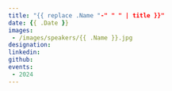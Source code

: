 ```yaml
---
title: "{{ replace .Name "-" " " | title }}"
date: {{ .Date }}
images: 
 - /images/speakers/{{ .Name }}.jpg
designation: 
linkedin: 
github: 
events:
 - 2024
---
```



